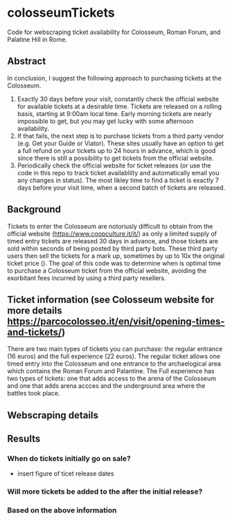 # colosseumTickets
Code for webscraping ticket availability for Colosseum, Roman Forum, and Palatine Hill in Rome. 

## Abstract
In conclusion, I suggest the following approach to purchasing tickets at the Colosseum. 
  1) Exactly 30 days before your visit, constantly check the official website for available tickets at a desirable time. Tickets are released on a rolling basis, starting at 9:00am local time. Early morning tickets are nearly impossible to get, but you may get lucky with some afternoon availability.
  2) If that fails, the next step is to purchase tickets from a third party vendor (e.g. Get your Guide or Viator). These sites usually have an option to get a full refund on your tickets up to 24 hours in advance, which is good since there is still a possibility to get tickets from the official website.
  3) Periodically check the official website for ticket releases (or use the code in this repo to track ticket availablilty and automatically email you any changes in status). The most likley time to find a ticket is exactly 7 days before your visit time, when a second batch of tickets are released.

## Background
Tickets to enter the Colosseum are notoriusly difficult to obtain from the official website (https://www.coopculture.it/it/) as only a limited supply of timed entry tickets are released 30 days in advance, and those tickets are sold within seconds of being posted by third party bots. These third party users then sell the tickets for a mark up, sometimes by up to 10x the original ticket price (). The goal of this code was to determine when is optimal time to purchase a Colosseum ticket from the official website, avoiding the exorbitant fees incurred by using a third party resellers. 

## Ticket information (see Colosseum website for more details https://parcocolosseo.it/en/visit/opening-times-and-tickets/)
There are two main types of tickets you can purchase: the regular entrance (16 euros) and the full experience (22 euros). The regular ticket allows one timed entry into the Colosseum and one entrance to the archaelogical area which contains the Roman Forum and Palantine. The Full experience has two types of tickets: one that adds access to the arena of the Colosseum and one that adds arena accces and the underground area where the battles took place.

## Webscraping details

## Results

### When do tickets initially go on sale?
- insert figure of ticet release dates

### Will more tickets be added to the after the initial release?

### Based on the above information


